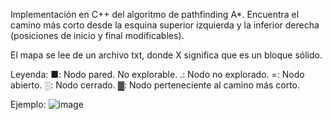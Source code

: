 Implementación en C++ del algoritmo de pathfinding A*.
Encuentra el camino más corto desde la esquina superior izquierda y la inferior derecha (posiciones de inicio y final modificables).

El mapa se lee de un archivo txt, donde X significa que es un bloque sólido.

Leyenda:
■: Nodo pared. No explorable.
.: Nodo no explorado.
=: Nodo abierto.
░: Nodo cerrado.
▓: Nodo perteneciente al camino más corto.

Ejemplo:
![image](https://user-images.githubusercontent.com/78236156/163024637-e90e37bf-64e5-4908-90cb-48cb165539ed.png)
